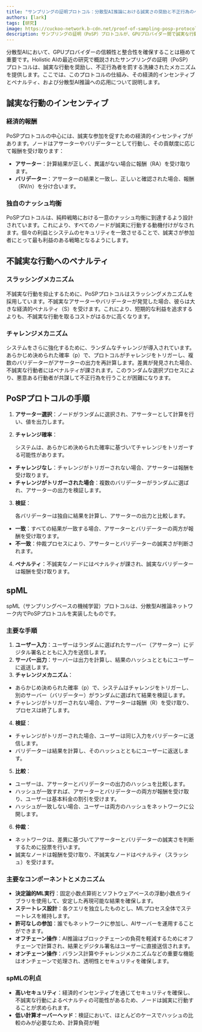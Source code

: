 ```yaml
---
title: "サンプリングの証明プロトコル：分散型AI推論における誠実さの奨励と不正行為のペナルティ"
authors: [lark]
tags: [研究]
image: https://cuckoo-network.b-cdn.net/proof-of-sampling-posp-protocol-decentralized-ai.webp
description: サンプリングの証明（PoSP）プロトコルが、GPUプロバイダー間で誠実な行動を奨励し、不誠実な行動を罰する独自のアプローチについて学び、分散型AI推論システムのセキュリティと信頼性を確保します。
---
```


分散型AIにおいて、GPUプロバイダーの信頼性と整合性を確保することは極めて重要です。Holistic AIの最近の研究で概説されたサンプリングの証明（PoSP）プロトコルは、誠実な行動を奨励し、不正行為者を罰する洗練されたメカニズムを提供します。ここでは、このプロトコルの仕組み、その経済的インセンティブとペナルティ、および分散型AI推論への応用について説明します。

## 誠実な行動のインセンティブ

### 経済的報酬

PoSPプロトコルの中心には、誠実な参加を促すための経済的インセンティブがあります。ノードはアサーターやバリデーターとして行動し、その貢献度に応じて報酬を受け取ります：

- **アサーター**：計算結果が正しく、異議がない場合に報酬（RA）を受け取ります。
- **バリデーター**：アサーターの結果と一致し、正しいと確認された場合、報酬（RV/n）を分け合います。

### 独自のナッシュ均衡

PoSPプロトコルは、純粋戦略における一意のナッシュ均衡に到達するよう設計されています。これにより、すべてのノードが誠実に行動する動機付けがなされます。個々の利益とシステムのセキュリティを一致させることで、誠実さが参加者にとって最も利益のある戦略となるようにします。

## 不誠実な行動へのペナルティ

### スラッシングメカニズム

不誠実な行動を抑止するために、PoSPプロトコルはスラッシングメカニズムを採用しています。不誠実なアサーターやバリデーターが発覚した場合、彼らは大きな経済的ペナルティ（S）を受けます。これにより、短期的な利益を追求するよりも、不誠実な行動を取るコストがはるかに高くなります。

### チャレンジメカニズム

システムをさらに強化するために、ランダムなチャレンジが導入されています。あらかじめ決められた確率（p）で、プロトコルがチャレンジをトリガーし、複数のバリデーターがアサーターの出力を再計算します。差異が発見された場合、不誠実な行動者にはペナルティが課されます。このランダムな選択プロセスにより、悪意ある行動者が共謀して不正行為を行うことが困難になります。

## PoSPプロトコルの手順

1. **アサーター選択**：ノードがランダムに選択され、アサーターとして計算を行い、値を出力します。

2. **チャレンジ確率**：

   システムは、あらかじめ決められた確率に基づいてチャレンジをトリガーする可能性があります。

  - **チャレンジなし**：チャレンジがトリガーされない場合、アサーターは報酬を受け取ります。
  - **チャレンジがトリガーされた場合**：複数のバリデーターがランダムに選ばれ、アサーターの出力を検証します。

3. **検証**：

   各バリデーターは独自に結果を計算し、アサーターの出力と比較します。

  - **一致**：すべての結果が一致する場合、アサーターとバリデーターの両方が報酬を受け取ります。
  - **不一致**：仲裁プロセスにより、アサーターとバリデーターの誠実さが判断されます。

4. **ペナルティ**：不誠実なノードにはペナルティが課され、誠実なバリデーターは報酬を受け取ります。

## spML

spML（サンプリングベースの機械学習）プロトコルは、分散型AI推論ネットワーク内でPoSPプロトコルを実装したものです。

### 主要な手順

1. **ユーザー入力**：ユーザーはランダムに選ばれたサーバー（アサーター）にデジタル署名とともに入力を送信します。
2. **サーバー出力**：サーバーは出力を計算し、結果のハッシュとともにユーザーに返送します。
3. **チャレンジメカニズム**：
  - あらかじめ決められた確率（p）で、システムはチャレンジをトリガーし、別のサーバー（バリデーター）がランダムに選ばれて結果を検証します。
  - チャレンジがトリガーされない場合、アサーターは報酬（R）を受け取り、プロセスは終了します。
4. **検証**：
  - チャレンジがトリガーされた場合、ユーザーは同じ入力をバリデーターに送信します。
  - バリデーターは結果を計算し、そのハッシュとともにユーザーに返送します。
5. **比較**：
  - ユーザーは、アサーターとバリデーターの出力のハッシュを比較します。
  - ハッシュが一致すれば、アサーターとバリデーターの両方が報酬を受け取り、ユーザーは基本料金の割引を受けます。
  - ハッシュが一致しない場合、ユーザーは両方のハッシュをネットワークに公開します。
6. **仲裁**：
  - ネットワークは、差異に基づいてアサーターとバリデーターの誠実さを判断するために投票を行います。
  - 誠実なノードは報酬を受け取り、不誠実なノードはペナルティ（スラッシュ）を受けます。

### 主要なコンポーネントとメカニズム
- **決定論的ML実行**：固定小数点算術とソフトウェアベースの浮動小数点ライブラリを使用して、安定した再現可能な結果を確保します。
- **ステートレス設計**：各クエリを独立したものとし、MLプロセス全体でステートレスを維持します。
- **許可なしの参加**：誰でもネットワークに参加し、AIサーバーを運用することができます。
- **オフチェーン操作**：AI推論はブロックチェーンの負荷を軽減するためにオフチェーンで計算され、結果とデジタル署名はユーザーに直接送信されます。
- **オンチェーン操作**：バランス計算やチャレンジメカニズムなどの重要な機能はオンチェーンで処理され、透明性とセキュリティを確保します。

### spMLの利点
- **高いセキュリティ**：経済的インセンティブを通じてセキュリティを確保し、不誠実な行動によるペナルティの可能性があるため、ノードは誠実に行動することが求められます。
- **低い計算オーバーヘッド**：検証において、ほとんどのケースでハッシュの比較のみが必要なため、計算負荷が軽
